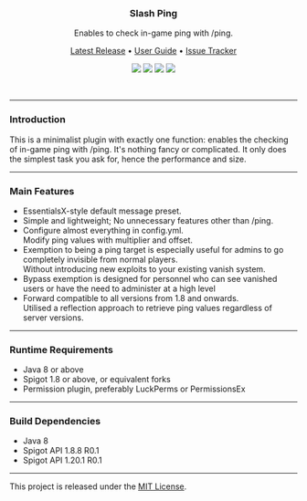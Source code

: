 <br>
<h3 align="center">Slash Ping</h3>
<p align="center">Enables to check in-game ping with /ping.</p>

<p align="center">
    <a href="https://github.com/denniemok/Slash-Ping/releases">Latest Release</a> •
    <a href="https://github.com/denniemok/Slash-Ping/wiki">User Guide</a> •
    <a href="https://github.com/denniemok/Slash-Ping/issues">Issue Tracker</a>
</p>

<p align="center">
    <img src="https://img.shields.io/badge/Version-1.0.4-green"> <img src="https://img.shields.io/badge/Spigot-1.8+-lightgrey"> <img src="https://img.shields.io/badge/License-MIT-blue"> <img src="https://img.shields.io/badge/Language-Java-yellow">
</p><br>

<hr>

### Introduction
This is a minimalist plugin with exactly one function: enables the checking of in-game ping with /ping. It's nothing fancy or complicated. It only does the simplest task you ask for, hence the performance and size. <br>

<hr>

### Main Features
- EssentialsX-style default message preset.
- Simple and lightweight; No unnecessary features other than /ping.
- Configure almost everything in config.yml. <br>
Modify ping values with multiplier and offset.
- Exemption to being a ping target is especially useful for admins to go completely invisible from normal players. <br>
Without introducing new exploits to your existing vanish system.
- Bypass exemption is designed for personnel who can see vanished users or have the need to administer at a high level
- Forward compatible to all versions from 1.8 and onwards.<br>
Utilised a reflection approach to retrieve ping values regardless of server versions. <br>

<hr>

### Runtime Requirements
- Java 8 or above
- Spigot 1.8 or above, or equivalent forks
- Permission plugin, preferably LuckPerms or PermissionsEx <br>

<hr>

### Build Dependencies
- Java 8
- Spigot API 1.8.8 R0.1
- Spigot API 1.20.1 R0.1<br>

<hr>

This project is released under the [MIT License](https://opensource.org/license/mit/).


